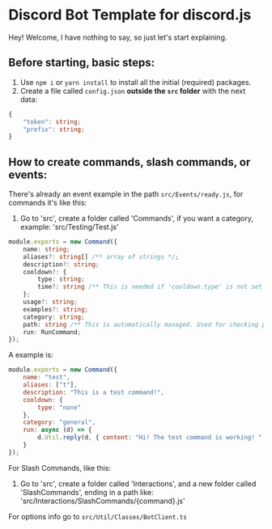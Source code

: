 # Discord Bot Template for discord.js

Hey! Welcome, I have nothing to say, so just let's start explaining.

## Before starting, basic steps:

1. Use `npm i` or `yarn install` to install all the initial (required) packages.
2. Create a file called `config.json` **outside the `src` folder** with the next data:

```ts
{
    "token": string;
    "prefix": string;
}
```

## How to create commands, slash commands, or events:

There's already an event example in the path `src/Events/ready.js`, for commands it's like this:

1. Go to 'src', create a folder called 'Commands', if you want a category, example: 'src/Testing/Test.js'

```ts
module.exports = new Command({
    name: string;
	aliases?: string[] /** array of strings */;
	description?: string;
	cooldown?: {
		type: string;
		time?: string /** This is needed if 'cooldown.type' is not set to 'none' */;
	};
	usage?: string;
	examples?: string;
	category: string;
	path: string /** This is automatically managed. Used for checking purposes (Anti-commands duplication) */;
	run: RunCommand;
});
```

A example is:

```js
module.exports = new Command({
	name: "test",
	aliases: ["t"],
	description: "This is a test command!",
	cooldown: {
		type: "none"
	},
	category: "general",
	run: async (d) => {
		d.Util.reply(d, { content: "Hi! The test command is working! " });
	}
});
```

For Slash Commands, like this:

1. Go to 'src', create a folder called 'Interactions', and a new folder called 'SlashCommands', ending in a path like: 'src/Interactions/SlashCommands/{command}.js'

For options info go to `src/Util/Classes/BotClient.ts`
